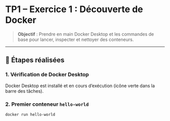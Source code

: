 # TP1 – Exercice 1 : Découverte de Docker

> **Objectif** : Prendre en main Docker Desktop et les commandes de base pour lancer, inspecter et nettoyer des conteneurs.

---

## 🧪 Étapes réalisées

### 1. Vérification de Docker Desktop
Docker Desktop est installé et en cours d’exécution (icône verte dans la barre des tâches).

### 2. Premier conteneur `hello-world`
```bash
docker run hello-world
```
